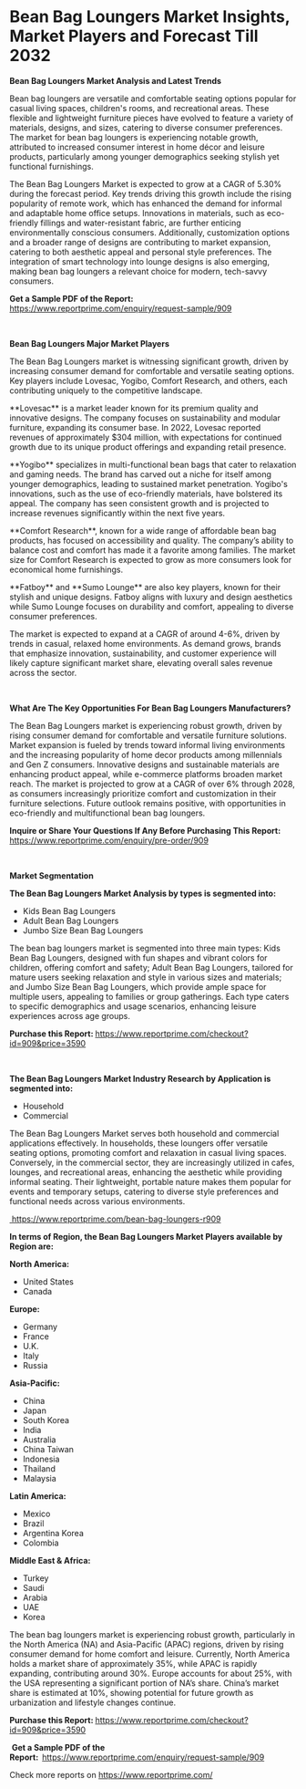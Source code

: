 <p><h1>Bean Bag Loungers Market Insights, Market Players and Forecast Till 2032</h1></p><p><strong>Bean Bag Loungers Market Analysis and Latest Trends</strong></p>
<p><p>Bean bag loungers are versatile and comfortable seating options popular for casual living spaces, children's rooms, and recreational areas. These flexible and lightweight furniture pieces have evolved to feature a variety of materials, designs, and sizes, catering to diverse consumer preferences. The market for bean bag loungers is experiencing notable growth, attributed to increased consumer interest in home décor and leisure products, particularly among younger demographics seeking stylish yet functional furnishings.</p><p>The Bean Bag Loungers Market is expected to grow at a CAGR of 5.30% during the forecast period. Key trends driving this growth include the rising popularity of remote work, which has enhanced the demand for informal and adaptable home office setups. Innovations in materials, such as eco-friendly fillings and water-resistant fabric, are further enticing environmentally conscious consumers. Additionally, customization options and a broader range of designs are contributing to market expansion, catering to both aesthetic appeal and personal style preferences. The integration of smart technology into lounge designs is also emerging, making bean bag loungers a relevant choice for modern, tech-savvy consumers.</p></p>
<p><strong>Get a Sample PDF of the Report:&nbsp;</strong> <a href="https://www.reportprime.com/enquiry/request-sample/909?utm_campaign=2770&utm_medium=2&utm_source=Github&utm_content=ia&utm_term=18032025&utm_id=bean-bag-loungers">https://www.reportprime.com/enquiry/request-sample/909</a></p>
<p>&nbsp;</p>
<p><strong>Bean Bag Loungers Major Market Players</strong></p>
<p><p>The Bean Bag Loungers market is witnessing significant growth, driven by increasing consumer demand for comfortable and versatile seating options. Key players include Lovesac, Yogibo, Comfort Research, and others, each contributing uniquely to the competitive landscape.</p><p>**Lovesac** is a market leader known for its premium quality and innovative designs. The company focuses on sustainability and modular furniture, expanding its consumer base. In 2022, Lovesac reported revenues of approximately $304 million, with expectations for continued growth due to its unique product offerings and expanding retail presence.</p><p>**Yogibo** specializes in multi-functional bean bags that cater to relaxation and gaming needs. The brand has carved out a niche for itself among younger demographics, leading to sustained market penetration. Yogibo's innovations, such as the use of eco-friendly materials, have bolstered its appeal. The company has seen consistent growth and is projected to increase revenues significantly within the next five years.</p><p>**Comfort Research**, known for a wide range of affordable bean bag products, has focused on accessibility and quality. The company’s ability to balance cost and comfort has made it a favorite among families. The market size for Comfort Research is expected to grow as more consumers look for economical home furnishings.</p><p>**Fatboy** and **Sumo Lounge** are also key players, known for their stylish and unique designs. Fatboy aligns with luxury and design aesthetics while Sumo Lounge focuses on durability and comfort, appealing to diverse consumer preferences.</p><p>The market is expected to expand at a CAGR of around 4-6%, driven by trends in casual, relaxed home environments. As demand grows, brands that emphasize innovation, sustainability, and customer experience will likely capture significant market share, elevating overall sales revenue across the sector.</p></p>
<p>&nbsp;</p>
<p><strong>What Are The Key Opportunities For Bean Bag Loungers Manufacturers?</strong></p>
<p><p>The Bean Bag Loungers market is experiencing robust growth, driven by rising consumer demand for comfortable and versatile furniture solutions. Market expansion is fueled by trends toward informal living environments and the increasing popularity of home decor products among millennials and Gen Z consumers. Innovative designs and sustainable materials are enhancing product appeal, while e-commerce platforms broaden market reach. The market is projected to grow at a CAGR of over 6% through 2028, as consumers increasingly prioritize comfort and customization in their furniture selections. Future outlook remains positive, with opportunities in eco-friendly and multifunctional bean bag loungers.</p></p>
<p><strong>Inquire or Share Your Questions If Any Before Purchasing This Report:</strong> <a href="https://www.reportprime.com/enquiry/pre-order/909?utm_campaign=2770&utm_medium=2&utm_source=Github&utm_content=ia&utm_term=18032025&utm_id=bean-bag-loungers">https://www.reportprime.com/enquiry/pre-order/909</a></p>
<p>&nbsp;</p>
<p><strong>Market Segmentation</strong></p>
<p><strong>The Bean Bag Loungers Market Analysis by types is segmented into:</strong></p>
<p><ul><li>Kids Bean Bag Loungers</li><li>Adult Bean Bag Loungers</li><li>Jumbo Size Bean Bag Loungers</li></ul></p>
<p><p>The bean bag loungers market is segmented into three main types: Kids Bean Bag Loungers, designed with fun shapes and vibrant colors for children, offering comfort and safety; Adult Bean Bag Loungers, tailored for mature users seeking relaxation and style in various sizes and materials; and Jumbo Size Bean Bag Loungers, which provide ample space for multiple users, appealing to families or group gatherings. Each type caters to specific demographics and usage scenarios, enhancing leisure experiences across age groups.</p></p>
<p><strong>Purchase this Report:&nbsp;</strong><a href="https://www.reportprime.com/checkout?id=909&price=3590&utm_campaign=2770&utm_medium=2&utm_source=Github&utm_content=ia&utm_term=18032025&utm_id=bean-bag-loungers">https://www.reportprime.com/checkout?id=909&price=3590</a></p>
<p>&nbsp;</p>
<p><strong>The Bean Bag Loungers Market Industry Research by Application is segmented into:</strong></p>
<p><ul><li>Household</li><li>Commercial</li></ul></p>
<p><p>The Bean Bag Loungers Market serves both household and commercial applications effectively. In households, these loungers offer versatile seating options, promoting comfort and relaxation in casual living spaces. Conversely, in the commercial sector, they are increasingly utilized in cafes, lounges, and recreational areas, enhancing the aesthetic while providing informal seating. Their lightweight, portable nature makes them popular for events and temporary setups, catering to diverse style preferences and functional needs across various environments.</p></p>
<p><a href="https://www.reportprime.com/bean-bag-loungers-r909?utm_campaign=2770&utm_medium=2&utm_source=Github&utm_content=ia&utm_term=18032025&utm_id=bean-bag-loungers">&nbsp;https://www.reportprime.com/bean-bag-loungers-r909</a></p>
<p><strong>In terms of Region, the Bean Bag Loungers Market Players available by Region are:</strong></p>
<p>
    <p> <strong> North America: </strong>
        <ul>
            <li>United States</li>
            <li>Canada</li>
        </ul>
        </p> 
    <p> <strong> Europe: </strong>
        <ul>
            <li>Germany</li>
            <li>France</li>
            <li>U.K.</li>
            <li>Italy</li>
            <li>Russia</li>
        </ul>
        </p> 
    <p> <strong> Asia-Pacific: </strong>
        <ul>
            <li>China</li>
            <li>Japan</li>
            <li>South Korea</li>
            <li>India</li>
            <li>Australia</li>
            <li>China Taiwan</li>
            <li>Indonesia</li>
            <li>Thailand</li>
            <li>Malaysia</li>
        </ul>
        </p> 
    <p> <strong> Latin America: </strong>
        <ul>
            <li>Mexico</li>
            <li>Brazil</li>
            <li>Argentina Korea</li>
            <li>Colombia</li>
        </ul>
        </p> 
    <p> <strong> Middle East & Africa: </strong>
        <ul>
            <li>Turkey</li>
            <li>Saudi</li>
            <li>Arabia</li>
            <li>UAE</li>
            <li>Korea</li>
        </ul>
    </p>
    </p>
<p><p>The bean bag loungers market is experiencing robust growth, particularly in the North America (NA) and Asia-Pacific (APAC) regions, driven by rising consumer demand for home comfort and leisure. Currently, North America holds a market share of approximately 35%, while APAC is rapidly expanding, contributing around 30%. Europe accounts for about 25%, with the USA representing a significant portion of NA’s share. China’s market share is estimated at 10%, showing potential for future growth as urbanization and lifestyle changes continue.</p></p>
<p><strong>Purchase this Report: </strong><a href="https://www.reportprime.com/checkout?id=909&price=3590&utm_campaign=2770&utm_medium=2&utm_source=Github&utm_content=ia&utm_term=18032025&utm_id=bean-bag-loungers">https://www.reportprime.com/checkout?id=909&price=3590</a></p>
<p>&nbsp;<strong>Get a Sample PDF of the Report:&nbsp;&nbsp;</strong><a href="https://www.reportprime.com/enquiry/request-sample/909?utm_campaign=2770&utm_medium=2&utm_source=Github&utm_content=ia&utm_term=18032025&utm_id=bean-bag-loungers">https://www.reportprime.com/enquiry/request-sample/909</a></p>
<p><strong></strong></p>
<p>Check more reports on <a href="https://www.reportprime.com/?utm_campaign=2770&utm_medium=2&utm_source=Github&utm_content=ia&utm_term=18032025&utm_id=bean-bag-loungers">https://www.reportprime.com/</a></p>